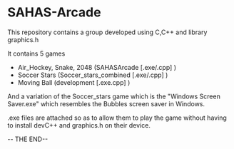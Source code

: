 # SAHAS-Arcade
This repository contains a group developed using C,C++ and library graphics.h

It contains 5 games
- Air_Hockey, Snake, 2048 (SAHASArcade [.exe/.cpp] )
- Soccer Stars (Soccer_stars_combined [.exe/.cpp] )
- Moving Ball (development [.exe.cpp] )

And a variation of the Soccer_stars game which is the "Windows Screen Saver.exe" which resembles the Bubbles screen saver in Windows.

.exe files are attached so as to allow them to play the game without having to install devC++ and graphics.h on their device.

-- THE END--

